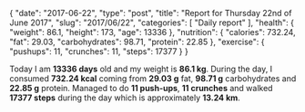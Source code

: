 {
    "date": "2017-06-22",
    "type": "post",
    "title": "Report for Thursday 22nd of June 2017",
    "slug": "2017\/06\/22",
    "categories": [
        "Daily report"
    ],
    "health": {
        "weight": 86.1,
        "height": 173,
        "age": 13336
    },
    "nutrition": {
        "calories": 732.24,
        "fat": 29.03,
        "carbohydrates": 98.71,
        "protein": 22.85
    },
    "exercise": {
        "pushups": 11,
        "crunches": 11,
        "steps": 17377
    }
}

Today I am <strong>13336 days</strong> old and my weight is <strong>86.1 kg</strong>. During the day, I consumed <strong>732.24 kcal</strong> coming from <strong>29.03 g</strong> fat, <strong>98.71 g</strong> carbohydrates and <strong>22.85 g</strong> protein. Managed to do <strong>11 push-ups</strong>, <strong>11 crunches</strong> and walked <strong>17377 steps</strong> during the day which is approximately <strong>13.24 km</strong>.